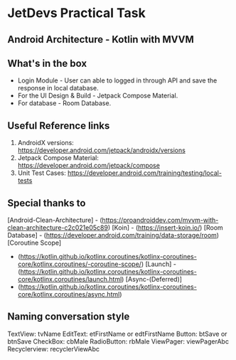 # JetDevs Practical Task

## Android Architecture - Kotlin with MVVM

## What's in the box

- Login Module - User can able to logged in through API and save the response in local database.
- For the UI Design & Build - Jetpack Compose Material.
- For database - Room Database.

## Useful Reference links

1. AndroidX versions: https://developer.android.com/jetpack/androidx/versions
2. Jetpack Compose Material: https://developer.android.com/jetpack/compose
3. Unit Test Cases: https://developer.android.com/training/testing/local-tests

## Special thanks to

[Android-Clean-Architecture] - (https://proandroiddev.com/mvvm-with-clean-architecture-c2c021e05c89)
[Koin] - (https://insert-koin.io/)
[Room Database] - (https://developer.android.com/training/data-storage/room)
[Coroutine Scope]

- (https://kotlin.github.io/kotlinx.coroutines/kotlinx-coroutines-core/kotlinx.coroutines/-coroutine-scope/)
  [Launch]
  -(https://kotlin.github.io/kotlinx.coroutines/kotlinx-coroutines-core/kotlinx.coroutines/launch.html)
  [Async-(Deferred)]
- (https://kotlin.github.io/kotlinx.coroutines/kotlinx-coroutines-core/kotlinx.coroutines/async.html)

## Naming conversation style

TextView: tvName EditText: etFirstName or edtFirstName Button: btSave or btnSave CheckBox: cbMale
RadioButton: rbMale ViewPager: viewPagerAbc Recyclerview: recyclerViewAbc